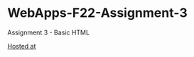 # WebApps-F22-Assignment-3
Assignment 3 - Basic HTML

[Hosted at](https://44-563-web-apps-f22.github.io/44563-webapps-assignment-3-Meghanaa020299/ )

